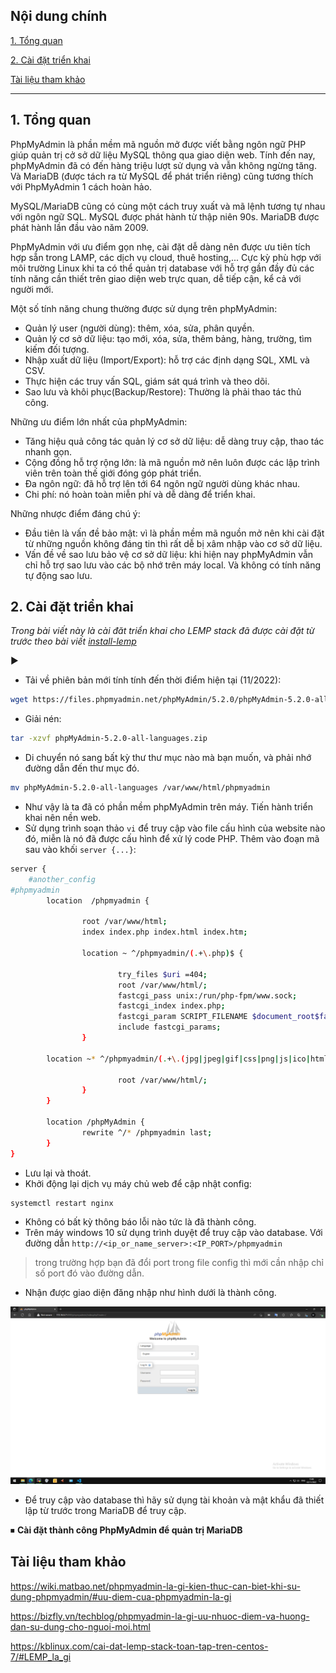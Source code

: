 ## <a name="" >Nội dung chính</a>

[1. Tổng quan](#1)

[2. Cài đặt triển khai](#2)

[Tài liệu tham khảo](#3)
___

## <a name="1" >1. Tổng quan</a>

PhpMyAdmin là phần mềm mã nguồn mở được viết bằng ngôn ngữ PHP giúp quản trị cở sở dữ liệu MySQL thông qua giao diện web. Tính đến nay, phpMyAdmin đã có đến hàng triệu lượt sử dụng và vẫn không ngừng tăng. Và MariaDB (được tách ra từ MySQL để phát triển riêng) cũng tương thích với PhpMyAdmin 1 cách hoàn hảo.

MySQL/MariaDB cũng có cùng một cách truy xuất và mã lệnh tương tự nhau với ngôn ngữ SQL. MySQL được phát hành từ thập niên 90s. MariaDB được phát hành lần đầu vào năm 2009.

PhpMyAdmin với ưu điểm gọn nhẹ, cài đặt dễ dàng nên được ưu tiên tích hợp sẵn trong LAMP, các dịch vụ cloud, thuê hosting,... Cực kỳ phù hợp với môi trường Linux khi ta có thể quản trị database với hỗ trợ gần đầy đủ các tính năng cần thiết trên giao diện web trực quan, dễ tiếp cận, kể cả với người mới.

Một số tính năng chung thường được sử dụng trên phpMyAdmin:

- Quản lý user (người dùng): thêm, xóa, sửa, phân quyền.
- Quản lý cơ sở dữ liệu: tạo mới, xóa, sửa, thêm bảng, hàng, trường, tìm kiếm đối tượng.
- Nhập xuất dữ liệu (Import/Export): hỗ trợ các định dạng SQL, XML và CSV.
- Thực hiện các truy vấn SQL, giám sát quá trình và theo dõi.
- Sao lưu và khôi phục(Backup/Restore): Thường là phải thao tác thủ công.

Những ưu điểm lớn nhất của phpMyAdmin:

- Tăng hiệu quả công tác quản lý cơ sở dữ liệu: dễ dàng truy cập, thao tác nhanh gọn.
- Cộng đồng hỗ trợ rộng lớn: là mã nguồn mở nên luôn được các lập trình viên trên toàn thế giới đóng góp phát triển.
- Đa ngôn ngữ: đã hỗ trợ lên tới 64 ngôn ngữ người dùng khác nhau.
- Chi phí: nó hoàn toàn miễn phí và dễ dàng để triển khai.

Những nhược điểm đáng chú ý:

- Đầu tiên là vấn đề bảo mật: vì là phần mềm mã nguồn mở nên khi cài đặt từ những nguồn không đáng tin thì rất dễ bị xâm nhập vào cơ sở dữ liệu.
- Vấn đề về sao lưu bảo vệ cơ sở dữ liệu: khi hiện nay phpMyAdmin vẫn chỉ hỗ trợ sao lưu vào các bộ nhớ trên máy local. Và không có tính năng tự động sao lưu.

## <a name="2" >2. Cài đặt triển khai</a>

_Trong bài viết này là cài đăt triển khai cho LEMP stack đã được cài đặt từ trước theo bài viết [install-lemp](install-lemp.md)_

▶

- Tải về phiên bản mới tính tính đến thời điểm hiện tại (11/2022):

```sh
wget https://files.phpmyadmin.net/phpMyAdmin/5.2.0/phpMyAdmin-5.2.0-all-languages.zip
```

- Giải nén:

```sh
tar -xzvf phpMyAdmin-5.2.0-all-languages.zip
```

- Di chuyển nó sang bất kỳ thư thư mục nào mà bạn muốn, và phải nhớ đường dẫn đến thư mục đó.

```sh
mv phpMyAdmin-5.2.0-all-languages /var/www/html/phpmyadmin
```

- Như vậy là ta đã có phần mềm phpMyAdmin trên máy. Tiến hành triển khai nên nền web.
- Sử dụng trình soạn thảo `vi` để truy cập vào file cấu hình của website nào đó, miễn là nó đã được cấu hình để xử lý code PHP. Thêm vào đoạn mã sau vào khối `server {...}`:

```sh
server {
    #another_config
#phpmyadmin
        location  /phpmyadmin {

                root /var/www/html;
                index index.php index.html index.htm;

                location ~ ^/phpmyadmin/(.+\.php)$ {

                        try_files $uri =404;
                        root /var/www/html/;
                        fastcgi_pass unix:/run/php-fpm/www.sock;
                        fastcgi_index index.php;
                        fastcgi_param SCRIPT_FILENAME $document_root$fastcgi_script_name;
                        include fastcgi_params;
                }

        location ~* ^/phpmyadmin/(.+\.(jpg|jpeg|gif|css|png|js|ico|html|xml|txt))$ {

                        root /var/www/html/;
                }
        }

        location /phpMyAdmin {
                rewrite ^/* /phpmyadmin last;
        }
}
```

- Lưu lại và thoát.
- Khởi động lại dịch vụ máy chủ web để cập nhật config:

```sh
systemctl restart nginx
```

- Không có bất kỳ thông báo lỗi nào tức là đã thành công.
- Trên máy windows 10 sử dụng trình duyệt để truy cập vào database. Với đường dẫn `http://<ip_or_name_server>:<IP_PORT>/phpmyadmin`

>trong trường hợp bạn đã đổi port trong file config thì mới cần nhập chỉ số port đó vào đường dẫn.

- Nhận được giao diện đăng nhập như hình dưới là thành công.

<img src="../../Images/login_phpmyadmin.png" width="750">

- Để truy cập vào database thì hãy sử dụng tài khoản và mật khẩu đã thiết lập từ trước trong MariaDB để truy cập.

⏹ **Cài đặt thành công PhpMyAdmin để quản trị MariaDB**

## <a name="3" >Tài liệu tham khảo</a>

<https://wiki.matbao.net/phpmyadmin-la-gi-kien-thuc-can-biet-khi-su-dung-phpmyadmin/#uu-diem-cua-phpmyadmin-la-gi>

<https://bizfly.vn/techblog/phpmyadmin-la-gi-uu-nhuoc-diem-va-huong-dan-su-dung-cho-nguoi-moi.html>

<https://kblinux.com/cai-dat-lemp-stack-toan-tap-tren-centos-7/#LEMP_la_gi>
